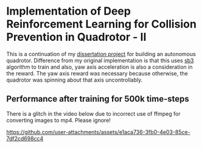 # Implementation of Deep Reinforcement Learning for Collision Prevention in Quadrotor - II

This is a continuation of my [dissertation project](https://github.com/odegnome/dcode) for building an autonomous quadrotor.
Difference from my original implementation is that this uses [sb3](https://github.com/DLR-RM/stable-baselines3)
algorithm to train and also, yaw axis acceleration is also a consideration in the reward.
The yaw axis reward was necessary because otherwise, the quadrotor was spinning about that
axis uncontrollably.

## Performance after training for 500k time-steps

There is a glitch in the video below due to incorrect use of ffmpeg for converting images to mp4. Please ignore!

https://github.com/user-attachments/assets/e1aca736-3fb0-4e03-85ce-7df2cd698cc4

